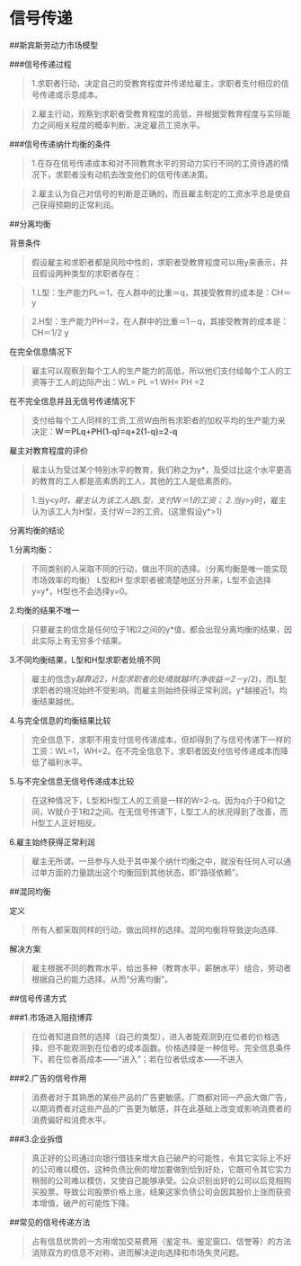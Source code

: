 # 信号传递

##斯宾斯劳动力市场模型

###信号传递过程

>1.求职者行动，决定自己的受教育程度并传递给雇主，求职者支付相应的信号传递或示意成本。

>2.雇主行动，观察到求职者受教育程度的高低，并根据受教育程度与实际能力之间相关程度的概率判断，决定雇员工资水平。

###信号传递纳什均衡的条件

>1.在存在信号传递成本和对不同教育水平的劳动力实行不同的工资待遇的情况下，求职者没有动机去改变他们的信号传递决策。

>2.雇主认为自己对信号的判断是正确的，而且雇主制定的工资水平总是使自己获得预期的正常利润。

##分离均衡

背景条件

>假设雇主和求职者都是风险中性的，求职者受教育程度可以用y来表示，并且假设两种类型的求职者存在：

>1.L型：生产能力PL＝1，在人群中的比重＝q，其接受教育的成本是：CH＝y

>2.H型：生产能力PH＝2，在人群中的比重＝1－q，其接受教育的成本是：CH＝1/2 y

在完全信息情况下

>雇主可以观察到每个工人的生产能力的高低，所以他们支付给每个工人的工资等于工人的边际产出：WL= PL =1 WH= PH =2

在不完全信息并且无信号传递情况下

>支付给每个工人同样的工资,工资W由所有求职者的加权平均的生产能力来决定：**W＝PLq+PH(1-q)=q+2(1-q)=2-q**

雇主对教育程度的评价

>雇主认为受过某个特别水平的教育，我们称之为y*，及受过比这个水平更高的教育的工人都是高素质的工人，其他的工人是低素质的。

>1.当y<y*时，雇主认为该工人是L型，支付W＝1的工资；
>2.当y>y*时，雇主认为该工人为H型，支付W＝2的工资。(这里假设y*>1)


分离均衡的结论

1.分离均衡：

>不同类别的人采取不同的行动，做出不同的选择。（分离均衡是唯一能实现市场效率的均衡）
L型和H 型求职者被清楚地区分开来，L型不会选择y=y*，H型也不会选择y=0。

2.均衡的结果不唯一

>只要雇主的信念是任何位于1和2之间的y*值，都会出现分离均衡的结果，因此实际上有无穷多个结果。

3.不同均衡结果，L型和H型求职者处境不同

>雇主的信念y*越靠近2，H型求职者的处境就越坏(净收益＝2－y*/2)，而L型求职者的境况始终不受影响。而雇主则始终获得正常利润。y*越接近1，均衡结果越优。

4.与完全信息的均衡结果比较

>完全信息下，求职不用支付信号传递成本，但却得到了与信号传递下一样的工资：WL=1，WH=2。在不完全信息下，求职者因支付信号传递成本而降低了福利水平。

5.与不完全信息无信号传递成本比较

>在这种情况下，L型和H型工人的工资是一样的W=2-q。因为q介于0和1之间，W就介于1和2之间。在无信号传递下，L型工人的状况得到了改善，而H型工人正好相反。

6.雇主始终获得正常利润

>雇主无所谓。一旦参与人处于其中某个纳什均衡之中，就没有任何人可以通过单方面的力量跳出这个均衡回到其他状态，即“路径依赖”。

##混同均衡

定义

>所有人都采取同样的行动，做出同样的选择。混同均衡将导致逆向选择.

解决方案

>雇主根据不同的教育水平，给出多种（教育水平，薪酬水平）组合，劳动者根据自己的能力选择。从而“分离均衡”。


##信号传递方式

###1.市场进入阻挠博弈

>在位者知道自然的选择（自己的类型），进入者能观测到在位者的价格选择，但不能观测到在位者的成本函数。价格选择是一种信号。完全信息条件下，若在位者高成本——“进入”；若在位者低成本——不进入

###2.广告的信号作用

>消费者对于其熟悉的某些产品的广告更敏感。厂商都对同一产品大做广告，以期消费者对这些产品的广告更为敏感，并在此基础上改变或影响消费者的消费偏好和消费水平。

###3.企业拆借

>真正好的公司通过向银行借钱来增大自己破产的可能性，令其它实际上不好的公司难以模仿。这种负债比例的增加要做到恰到好处，它既可令其它实力稍弱的公司难以模仿，又使自己能够承受。公众识别出好的公司以后竞相购买股票，导致公司股票价格上涨，结果这家负债公司会因其股价上涨而获资本增值，破产的可能性下降。

##常见的信号传递方法

>占有信息优势的一方用增加交易费用（鉴定书、鉴定窗口、信誉等）的方法消除双方的信息不对称，进而解决逆向选择和市场失灵问题。
